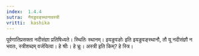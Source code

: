 ```yaml
---
index:  1.4.4
sutra:  नैयङुवङ्स्थानावस्त्री
vritti:  kashika 
---
```


पूर्वणातिप्रसक्ता नदीसंज्ञा प्रतिषिध्यते। स्थितिः स्थानम्। इयङुवङोः इति इयङुवङ्स्थानौ, तौ यू नदीसंज्ञौ न भवतः, स्त्रीशब्दम् वर्जयित्वा। हे श्रीः। हे भ्रूः। अस्त्री इति किम्? हे स्त्रि।

